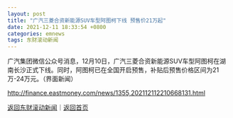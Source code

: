 ```yaml
---
layout: post
title: "广汽三菱合资新能源SUV车型阿图柯下线 预售价21万起"
date: 2021-12-11 18:33:54 +0800
categories: emnews
tags: 东财滚动新闻
---
```


广汽集团微信公众号消息，12月10日，广汽三菱合资新能源SUV车型阿图柯在湖南长沙正式下线。同时，阿图柯已在全国开启预售，补贴后预售价格区间为21万-24万元。（界面新闻）

<http://finance.eastmoney.com/news/1355,202112112210668131.html>

[返回东财滚动新闻](//finews.withounder.com/emnews/)｜[返回首页](//finews.withounder.com/)
